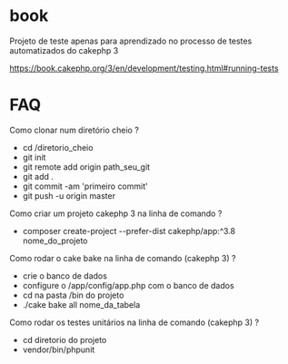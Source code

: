 # book
Projeto de teste apenas para aprendizado no processo de testes automatizados do cakephp 3


https://book.cakephp.org/3/en/development/testing.html#running-tests



# FAQ

Como clonar num diretório cheio ?

* cd /diretorio_cheio
* git init
* git remote add origin path_seu_git
* git add .
* git commit -am 'primeiro commit'
* git push -u origin master

Como criar um projeto cakephp 3 na linha de comando ?

* composer create-project --prefer-dist cakephp/app:^3.8 nome_do_projeto

Como rodar o cake bake na linha de comando (cakephp 3) ?

* crie o banco de dados
* configure o /app/config/app.php com o banco de dados
* cd na pasta /bin do projeto
* ./cake bake all nome_da_tabela

Como rodar os testes unitários na linha de comando (cakephp 3) ?

* cd diretorio do projeto
* vendor/bin/phpunit

